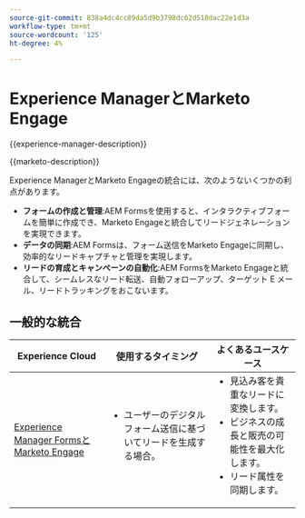 ```yaml
---
source-git-commit: 838a4dc4cc89da5d9b3798dc62d518dac22e1d3a
workflow-type: tm+mt
source-wordcount: '125'
ht-degree: 4%

---
```



# Experience ManagerとMarketo Engage

{{experience-manager-description}}

{{marketo-description}}

Experience ManagerとMarketo Engageの統合には、次のようないくつかの利点があります。

+ **フォームの作成と管理**:AEM Formsを使用すると、インタラクティブフォームを簡単に作成でき、Marketo Engageと統合してリードジェネレーションを実現できます。
+ **データの同期**:AEM Formsは、フォーム送信をMarketo Engageに同期し、効率的なリードキャプチャと管理を実現します。
+ **リードの育成とキャンペーンの自動化**:AEM FormsをMarketo Engageと統合して、シームレスなリード転送、自動フォローアップ、ターゲット E メール、リードトラッキングをおこないます。

## 一般的な統合

<table>
    <thead>
        <tr>
            <th>Experience Cloud</th>
            <th>使用するタイミング</th>
            <th>よくあるユースケース</th>
        </tr>
    </thead>
    <tbody>
        <tr>
            <td><a href="https://experienceleague.adobe.com/docs/experience-manager-learn/forms/aem-forms-with-marketo/part1.html" target="_blank" rel="noreferrer">Experience Manager FormsとMarketo Engage</a></td>
            <td>
                <ul style="margin-top: 0;">
                    <li>ユーザーのデジタルフォーム送信に基づいてリードを生成する場合。</li>
                </ul>
            </td>
            <td>
                <ul style="margin-top: 0;">
                  <li>見込み客を貴重なリードに変換します。</li>                  
                  <li>ビジネスの成長と販売の可能性を最大化します。</li>
                  <li>リード属性を同期します。</li>
                </ul>
            </td>
        </tr>        
    </tbody>          
</table>
